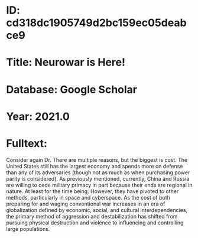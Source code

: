 # ID: cd318dc1905749d2bc159ec05deabce9
# Title: Neurowar is Here!
# Database: Google Scholar
# Year: 2021.0
# Fulltext:
Consider again Dr. There are multiple reasons, but the biggest is cost.
The United States still has the largest economy and spends more on defense than any of its adversaries (though not as much as when purchasing power parity is considered).
As previously mentioned, currently, China and Russia are willing to cede military primacy in part because their ends are regional in nature.
At least for the time being.
However, they have pivoted to other methods, particularly in space and cyberspace.
As the cost of both preparing for and waging conventional war increases in an era of globalization defined by economic, social, and cultural interdependencies, the primary method of aggression and destabilization has shifted from pursuing physical destruction and violence to influencing and controlling large populations.